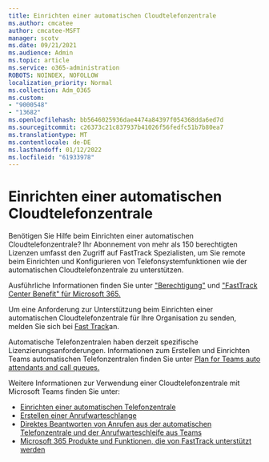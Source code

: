 ```yaml
---
title: Einrichten einer automatischen Cloudtelefonzentrale
ms.author: cmcatee
author: cmcatee-MSFT
manager: scotv
ms.date: 09/21/2021
ms.audience: Admin
ms.topic: article
ms.service: o365-administration
ROBOTS: NOINDEX, NOFOLLOW
localization_priority: Normal
ms.collection: Adm_O365
ms.custom:
- "9000548"
- "13682"
ms.openlocfilehash: bb5646025936dae4474a84397f054368dda6ed7d
ms.sourcegitcommit: c26373c21c837937b41026f56fedfc51b7b80ea7
ms.translationtype: MT
ms.contentlocale: de-DE
ms.lasthandoff: 01/12/2022
ms.locfileid: "61933978"
---
```

# <a name="set-up-a-cloud-auto-attendant"></a>Einrichten einer automatischen Cloudtelefonzentrale

Benötigen Sie Hilfe beim Einrichten einer automatischen Cloudtelefonzentrale? Ihr Abonnement von mehr als 150 berechtigten Lizenzen umfasst den Zugriff auf FastTrack Spezialisten, um Sie remote beim Einrichten und Konfigurieren von Telefonsystemfunktionen wie der automatischen Cloudtelefonzentrale zu unterstützen.

Ausführliche Informationen finden Sie unter ["Berechtigung"](https://docs.microsoft.com/fasttrack/eligibility) und ["FastTrack Center Benefit" für Microsoft 365.](https://docs.microsoft.com/fasttrack/introduction#what-is-fasttrack-for-microsoft-365)

Um eine Anforderung zur Unterstützung beim Einrichten einer automatischen Cloudtelefonzentrale für Ihre Organisation zu senden, melden Sie sich bei [Fast Track](https://www.microsoft.com/fasttrack?rtc=1)an.

Automatische Telefonzentralen haben derzeit spezifische Lizenzierungsanforderungen. Informationen zum Erstellen und Einrichten Teams automatischen Telefonzentralen finden Sie unter [Plan for Teams auto attendants and call queues.](https://docs.microsoft.com/microsoftteams/what-are-phone-system-auto-attendants)

Weitere Informationen zur Verwendung einer Cloudtelefonzentrale mit Microsoft Teams finden Sie unter:

- [Einrichten einer automatischen Telefonzentrale](https://docs.microsoft.com/microsoftteams/create-a-phone-system-auto-attendant)
- [Erstellen einer Anrufwarteschlange](https://docs.microsoft.com/microsoftteams/create-a-phone-system-call-queue)
- [Direktes Beantworten von Anrufen aus der automatischen Telefonzentrale und der Anrufwarteschleife aus Teams](https://docs.microsoft.com/microsoftteams/answer-auto-attendant-and-call-queue-calls)
- [Microsoft 365 Produkte und Funktionen, die von FastTrack unterstützt werden](https://docs.microsoft.com/fasttrack/products-and-capabilities#office-365)
